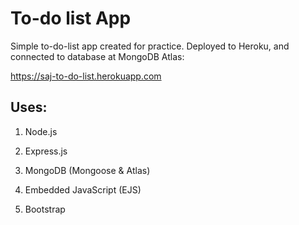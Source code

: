 # To-do list App

Simple to-do-list app created for practice. Deployed to Heroku, and connected to database at MongoDB Atlas:

https://saj-to-do-list.herokuapp.com

## Uses:

1. Node.js

2. Express.js

3. MongoDB (Mongoose & Atlas)

4. Embedded JavaScript (EJS)

5. Bootstrap

